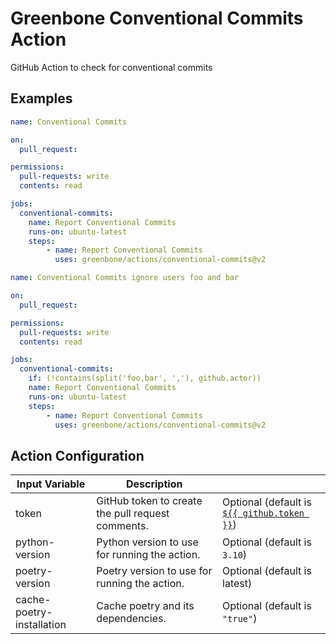 # Greenbone Conventional Commits Action

GitHub Action to check for conventional commits

## Examples

```yml
name: Conventional Commits

on:
  pull_request:

permissions:
  pull-requests: write
  contents: read

jobs:
  conventional-commits:
    name: Report Conventional Commits
    runs-on: ubuntu-latest
    steps:
        - name: Report Conventional Commits
          uses: greenbone/actions/conventional-commits@v2
```

```yml
name: Conventional Commits ignore users foo and bar

on:
  pull_request:

permissions:
  pull-requests: write
  contents: read

jobs:
  conventional-commits:
    if: (!contains(split('foo,bar', ','), github.actor))
    name: Report Conventional Commits
    runs-on: ubuntu-latest
    steps:
        - name: Report Conventional Commits
          uses: greenbone/actions/conventional-commits@v2
```

## Action Configuration

|Input Variable|Description| |
|--------------|-----------|-|
| token | GitHub token to create the pull request comments. | Optional (default is [`${{ github.token }}`](https://docs.github.com/en/actions/learn-github-actions/contexts#github-context)) |
| python-version | Python version to use for running the action. | Optional (default is `3.10`) |
| poetry-version | Poetry version to use for running the action. | Optional (default is latest) |
| cache-poetry-installation | Cache poetry and its dependencies. | Optional (default is `"true"`) |
